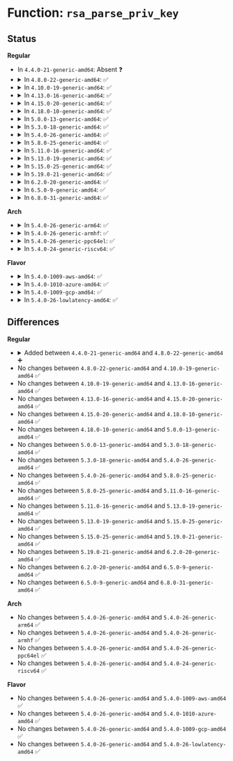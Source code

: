 # Function: <code>rsa_parse_priv_key</code>

## Status
<b>Regular</b>
<ul>
<li>
In <code>4.4.0-21-generic-amd64</code>: Absent ❓
</li>
<li>
<details>
<summary>In <code>4.8.0-22-generic-amd64</code>: ✅</summary>

```c
int rsa_parse_priv_key(struct rsa_key * rsa_key, const void * key, unsigned int key_len)
```

```json
{
  "name": "rsa_parse_priv_key",
  "collision_type": "Unique Global",
  "inline_type": "No",
  "funcs": [
    {
      "addr": 18446744071582911696,
      "name": "rsa_parse_priv_key",
      "external": true,
      "loc": "crypto/rsa_helper.c:186",
      "file": "crypto/rsa_helper.c",
      "inline": "seen, unknown",
      "caller_inline": [],
      "caller_func": [
        "crypto/rsa.c:rsa_set_priv_key"
      ]
    }
  ],
  "symbols": [
    {
      "addr": 18446744071582911696,
      "name": "rsa_parse_priv_key",
      "section": ".text",
      "bind": "STB_GLOBAL",
      "size": 31
    }
  ]
}
```
</details>
</li>
<li>
<details>
<summary>In <code>4.10.0-19-generic-amd64</code>: ✅</summary>

```c
int rsa_parse_priv_key(struct rsa_key * rsa_key, const void * key, unsigned int key_len)
```

```json
{
  "name": "rsa_parse_priv_key",
  "collision_type": "Unique Global",
  "inline_type": "No",
  "funcs": [
    {
      "addr": 18446744071583011408,
      "name": "rsa_parse_priv_key",
      "external": true,
      "loc": "crypto/rsa_helper.c:186",
      "file": "crypto/rsa_helper.c",
      "inline": "seen, unknown",
      "caller_inline": [],
      "caller_func": [
        "crypto/rsa.c:rsa_set_priv_key"
      ]
    }
  ],
  "symbols": [
    {
      "addr": 18446744071583011408,
      "name": "rsa_parse_priv_key",
      "section": ".text",
      "bind": "STB_GLOBAL",
      "size": 31
    }
  ]
}
```
</details>
</li>
<li>
<details>
<summary>In <code>4.13.0-16-generic-amd64</code>: ✅</summary>

```c
int rsa_parse_priv_key(struct rsa_key * rsa_key, const void * key, unsigned int key_len)
```

```json
{
  "name": "rsa_parse_priv_key",
  "collision_type": "Unique Global",
  "inline_type": "No",
  "funcs": [
    {
      "addr": 18446744071583062768,
      "name": "rsa_parse_priv_key",
      "external": true,
      "loc": "crypto/rsa_helper.c:186",
      "file": "crypto/rsa_helper.c",
      "inline": "seen, unknown",
      "caller_inline": [],
      "caller_func": [
        "crypto/rsa.c:rsa_set_priv_key"
      ]
    }
  ],
  "symbols": [
    {
      "addr": 18446744071583062768,
      "name": "rsa_parse_priv_key",
      "section": ".text",
      "bind": "STB_GLOBAL",
      "size": 31
    }
  ]
}
```
</details>
</li>
<li>
<details>
<summary>In <code>4.15.0-20-generic-amd64</code>: ✅</summary>

```c
int rsa_parse_priv_key(struct rsa_key * rsa_key, const void * key, unsigned int key_len)
```

```json
{
  "name": "rsa_parse_priv_key",
  "collision_type": "Unique Global",
  "inline_type": "No",
  "funcs": [
    {
      "addr": 18446744071583228896,
      "name": "rsa_parse_priv_key",
      "external": true,
      "loc": "crypto/rsa_helper.c:186",
      "file": "crypto/rsa_helper.c",
      "inline": "seen, unknown",
      "caller_inline": [],
      "caller_func": [
        "crypto/rsa.c:rsa_set_priv_key"
      ]
    }
  ],
  "symbols": [
    {
      "addr": 18446744071583228896,
      "name": "rsa_parse_priv_key",
      "section": ".text",
      "bind": "STB_GLOBAL",
      "size": 31
    }
  ]
}
```
</details>
</li>
<li>
<details>
<summary>In <code>4.18.0-10-generic-amd64</code>: ✅</summary>

```c
int rsa_parse_priv_key(struct rsa_key * rsa_key, const void * key, unsigned int key_len)
```

```json
{
  "name": "rsa_parse_priv_key",
  "collision_type": "Unique Global",
  "inline_type": "No",
  "funcs": [
    {
      "addr": 18446744071583436928,
      "name": "rsa_parse_priv_key",
      "external": true,
      "loc": "crypto/rsa_helper.c:186",
      "file": "crypto/rsa_helper.c",
      "inline": "seen, unknown",
      "caller_inline": [],
      "caller_func": [
        "crypto/rsa.c:rsa_set_priv_key"
      ]
    }
  ],
  "symbols": [
    {
      "addr": 18446744071583436928,
      "name": "rsa_parse_priv_key",
      "section": ".text",
      "bind": "STB_GLOBAL",
      "size": 31
    }
  ]
}
```
</details>
</li>
<li>
<details>
<summary>In <code>5.0.0-13-generic-amd64</code>: ✅</summary>

```c
int rsa_parse_priv_key(struct rsa_key * rsa_key, const void * key, unsigned int key_len)
```

```json
{
  "name": "rsa_parse_priv_key",
  "collision_type": "Unique Global",
  "inline_type": "No",
  "funcs": [
    {
      "addr": 18446744071583558864,
      "name": "rsa_parse_priv_key",
      "external": true,
      "loc": "crypto/rsa_helper.c:186",
      "file": "crypto/rsa_helper.c",
      "inline": "seen, unknown",
      "caller_inline": [],
      "caller_func": [
        "crypto/rsa.c:rsa_set_priv_key"
      ]
    }
  ],
  "symbols": [
    {
      "addr": 18446744071583558864,
      "name": "rsa_parse_priv_key",
      "section": ".text",
      "bind": "STB_GLOBAL",
      "size": 31
    }
  ]
}
```
</details>
</li>
<li>
<details>
<summary>In <code>5.3.0-18-generic-amd64</code>: ✅</summary>

```c
int rsa_parse_priv_key(struct rsa_key * rsa_key, const void * key, unsigned int key_len)
```

```json
{
  "name": "rsa_parse_priv_key",
  "collision_type": "Unique Global",
  "inline_type": "No",
  "funcs": [
    {
      "addr": 18446744071583747568,
      "name": "rsa_parse_priv_key",
      "external": true,
      "loc": "crypto/rsa_helper.c:181",
      "file": "crypto/rsa_helper.c",
      "inline": "seen, unknown",
      "caller_inline": [],
      "caller_func": [
        "crypto/rsa.c:rsa_set_priv_key"
      ]
    }
  ],
  "symbols": [
    {
      "addr": 18446744071583747568,
      "name": "rsa_parse_priv_key",
      "section": ".text",
      "bind": "STB_GLOBAL",
      "size": 31
    }
  ]
}
```
</details>
</li>
<li>
<details>
<summary>In <code>5.4.0-26-generic-amd64</code>: ✅</summary>

```c
int rsa_parse_priv_key(struct rsa_key * rsa_key, const void * key, unsigned int key_len)
```

```json
{
  "name": "rsa_parse_priv_key",
  "collision_type": "Unique Global",
  "inline_type": "No",
  "funcs": [
    {
      "addr": 18446744071583857312,
      "name": "rsa_parse_priv_key",
      "external": true,
      "loc": "crypto/rsa_helper.c:181",
      "file": "crypto/rsa_helper.c",
      "inline": "seen, unknown",
      "caller_inline": [],
      "caller_func": [
        "crypto/rsa.c:rsa_set_priv_key"
      ]
    }
  ],
  "symbols": [
    {
      "addr": 18446744071583857312,
      "name": "rsa_parse_priv_key",
      "section": ".text",
      "bind": "STB_GLOBAL",
      "size": 31
    }
  ]
}
```
</details>
</li>
<li>
<details>
<summary>In <code>5.8.0-25-generic-amd64</code>: ✅</summary>

```c
int rsa_parse_priv_key(struct rsa_key * rsa_key, const void * key, unsigned int key_len)
```

```json
{
  "name": "rsa_parse_priv_key",
  "collision_type": "Unique Global",
  "inline_type": "No",
  "funcs": [
    {
      "addr": 18446744071584247424,
      "name": "rsa_parse_priv_key",
      "external": true,
      "loc": "crypto/rsa_helper.c:181",
      "file": "crypto/rsa_helper.c",
      "inline": "seen, unknown",
      "caller_inline": [],
      "caller_func": [
        "crypto/rsa.c:rsa_set_priv_key"
      ]
    }
  ],
  "symbols": [
    {
      "addr": 18446744071584247424,
      "name": "rsa_parse_priv_key",
      "section": ".text",
      "bind": "STB_GLOBAL",
      "size": 31
    }
  ]
}
```
</details>
</li>
<li>
<details>
<summary>In <code>5.11.0-16-generic-amd64</code>: ✅</summary>

```c
int rsa_parse_priv_key(struct rsa_key * rsa_key, const void * key, unsigned int key_len)
```

```json
{
  "name": "rsa_parse_priv_key",
  "collision_type": "Unique Global",
  "inline_type": "No",
  "funcs": [
    {
      "addr": 18446744071584366112,
      "name": "rsa_parse_priv_key",
      "external": true,
      "loc": "crypto/rsa_helper.c:181",
      "file": "crypto/rsa_helper.c",
      "inline": "seen, unknown",
      "caller_inline": [],
      "caller_func": [
        "crypto/rsa.c:rsa_set_priv_key"
      ]
    }
  ],
  "symbols": [
    {
      "addr": 18446744071584366112,
      "name": "rsa_parse_priv_key",
      "section": ".text",
      "bind": "STB_GLOBAL",
      "size": 31
    }
  ]
}
```
</details>
</li>
<li>
<details>
<summary>In <code>5.13.0-19-generic-amd64</code>: ✅</summary>

```c
int rsa_parse_priv_key(struct rsa_key * rsa_key, const void * key, unsigned int key_len)
```

```json
{
  "name": "rsa_parse_priv_key",
  "collision_type": "Unique Global",
  "inline_type": "No",
  "funcs": [
    {
      "addr": 18446744071584400528,
      "name": "rsa_parse_priv_key",
      "external": true,
      "loc": "crypto/rsa_helper.c:181",
      "file": "crypto/rsa_helper.c",
      "inline": "seen, unknown",
      "caller_inline": [],
      "caller_func": [
        "crypto/rsa.c:rsa_set_priv_key"
      ]
    }
  ],
  "symbols": [
    {
      "addr": 18446744071584400528,
      "name": "rsa_parse_priv_key",
      "section": ".text",
      "bind": "STB_GLOBAL",
      "size": 31
    }
  ]
}
```
</details>
</li>
<li>
<details>
<summary>In <code>5.15.0-25-generic-amd64</code>: ✅</summary>

```c
int rsa_parse_priv_key(struct rsa_key * rsa_key, const void * key, unsigned int key_len)
```

```json
{
  "name": "rsa_parse_priv_key",
  "collision_type": "Unique Global",
  "inline_type": "No",
  "funcs": [
    {
      "addr": 18446744071584795760,
      "name": "rsa_parse_priv_key",
      "external": true,
      "loc": "crypto/rsa_helper.c:181",
      "file": "crypto/rsa_helper.c",
      "inline": "seen, unknown",
      "caller_inline": [],
      "caller_func": [
        "crypto/rsa.c:rsa_set_priv_key"
      ]
    }
  ],
  "symbols": [
    {
      "addr": 18446744071584795760,
      "name": "rsa_parse_priv_key",
      "section": ".text",
      "bind": "STB_GLOBAL",
      "size": 31
    }
  ]
}
```
</details>
</li>
<li>
<details>
<summary>In <code>5.19.0-21-generic-amd64</code>: ✅</summary>

```c
int rsa_parse_priv_key(struct rsa_key * rsa_key, const void * key, unsigned int key_len)
```

```json
{
  "name": "rsa_parse_priv_key",
  "collision_type": "Unique Global",
  "inline_type": "No",
  "funcs": [
    {
      "addr": 18446744071585484624,
      "name": "rsa_parse_priv_key",
      "external": true,
      "loc": "crypto/rsa_helper.c:181",
      "file": "crypto/rsa_helper.c",
      "inline": "seen, unknown",
      "caller_inline": [],
      "caller_func": [
        "crypto/rsa.c:rsa_set_priv_key"
      ]
    }
  ],
  "symbols": [
    {
      "addr": 18446744071585484624,
      "name": "rsa_parse_priv_key",
      "section": ".text",
      "bind": "STB_GLOBAL",
      "size": 43
    }
  ]
}
```
</details>
</li>
<li>
<details>
<summary>In <code>6.2.0-20-generic-amd64</code>: ✅</summary>

```c
int rsa_parse_priv_key(struct rsa_key * rsa_key, const void * key, unsigned int key_len)
```

```json
{
  "name": "rsa_parse_priv_key",
  "collision_type": "Unique Global",
  "inline_type": "No",
  "funcs": [
    {
      "addr": 18446744071586246864,
      "name": "rsa_parse_priv_key",
      "external": true,
      "loc": "crypto/rsa_helper.c:181",
      "file": "crypto/rsa_helper.c",
      "inline": "seen, unknown",
      "caller_inline": [],
      "caller_func": [
        "crypto/rsa.c:rsa_set_priv_key"
      ]
    }
  ],
  "symbols": [
    {
      "addr": 18446744071586246864,
      "name": "rsa_parse_priv_key",
      "section": ".text",
      "bind": "STB_GLOBAL",
      "size": 43
    }
  ]
}
```
</details>
</li>
<li>
<details>
<summary>In <code>6.5.0-9-generic-amd64</code>: ✅</summary>

```c
int rsa_parse_priv_key(struct rsa_key * rsa_key, const void * key, unsigned int key_len)
```

```json
{
  "name": "rsa_parse_priv_key",
  "collision_type": "Unique Global",
  "inline_type": "No",
  "funcs": [
    {
      "addr": 18446744071586486832,
      "name": "rsa_parse_priv_key",
      "external": true,
      "loc": "crypto/rsa_helper.c:181",
      "file": "crypto/rsa_helper.c",
      "inline": "seen, unknown",
      "caller_inline": [],
      "caller_func": [
        "crypto/rsa.c:rsa_set_priv_key"
      ]
    }
  ],
  "symbols": [
    {
      "addr": 18446744071586486832,
      "name": "rsa_parse_priv_key",
      "section": ".text",
      "bind": "STB_GLOBAL",
      "size": 43
    }
  ]
}
```
</details>
</li>
<li>
<details>
<summary>In <code>6.8.0-31-generic-amd64</code>: ✅</summary>

```c
int rsa_parse_priv_key(struct rsa_key * rsa_key, const void * key, unsigned int key_len)
```

```json
{
  "name": "rsa_parse_priv_key",
  "collision_type": "Unique Global",
  "inline_type": "No",
  "funcs": [
    {
      "addr": 18446744071586756816,
      "name": "rsa_parse_priv_key",
      "external": true,
      "loc": "crypto/rsa_helper.c:181",
      "file": "crypto/rsa_helper.c",
      "inline": "seen, unknown",
      "caller_inline": [],
      "caller_func": [
        "crypto/rsa.c:rsa_set_priv_key"
      ]
    }
  ],
  "symbols": [
    {
      "addr": 18446744071586756816,
      "name": "rsa_parse_priv_key",
      "section": ".text",
      "bind": "STB_GLOBAL",
      "size": 43
    }
  ]
}
```
</details>
</li>
</ul>
<b>Arch</b>
<ul>
<li>
<details>
<summary>In <code>5.4.0-26-generic-arm64</code>: ✅</summary>

```c
int rsa_parse_priv_key(struct rsa_key * rsa_key, const void * key, unsigned int key_len)
```

```json
{
  "name": "rsa_parse_priv_key",
  "collision_type": "Unique Global",
  "inline_type": "No",
  "funcs": [
    {
      "addr": 18446603336495674056,
      "name": "rsa_parse_priv_key",
      "external": true,
      "loc": "crypto/rsa_helper.c:181",
      "file": "crypto/rsa_helper.c",
      "inline": "seen, unknown",
      "caller_inline": [],
      "caller_func": [
        "crypto/rsa.c:rsa_set_priv_key"
      ]
    }
  ],
  "symbols": [
    {
      "addr": 18446603336495674056,
      "name": "rsa_parse_priv_key",
      "section": ".text",
      "bind": "STB_GLOBAL",
      "size": 76
    }
  ]
}
```
</details>
</li>
<li>
<details>
<summary>In <code>5.4.0-26-generic-armhf</code>: ✅</summary>

```c
int rsa_parse_priv_key(struct rsa_key * rsa_key, const void * key, unsigned int key_len)
```

```json
{
  "name": "rsa_parse_priv_key",
  "collision_type": "Unique Global",
  "inline_type": "No",
  "funcs": [
    {
      "addr": 3229025760,
      "name": "rsa_parse_priv_key",
      "external": true,
      "loc": "crypto/rsa_helper.c:181",
      "file": "crypto/rsa_helper.c",
      "inline": "seen, unknown",
      "caller_inline": [],
      "caller_func": [
        "crypto/rsa.c:rsa_set_priv_key"
      ]
    }
  ],
  "symbols": [
    {
      "addr": 3229025760,
      "name": "rsa_parse_priv_key",
      "section": ".text",
      "bind": "STB_GLOBAL",
      "size": 52
    }
  ]
}
```
</details>
</li>
<li>
<details>
<summary>In <code>5.4.0-26-generic-ppc64el</code>: ✅</summary>

```c
int rsa_parse_priv_key(struct rsa_key * rsa_key, const void * key, unsigned int key_len)
```

```json
{
  "name": "rsa_parse_priv_key",
  "collision_type": "Unique Global",
  "inline_type": "No",
  "funcs": [
    {
      "addr": 13835058055289814624,
      "name": "rsa_parse_priv_key",
      "external": true,
      "loc": "crypto/rsa_helper.c:181",
      "file": "crypto/rsa_helper.c",
      "inline": "seen, unknown",
      "caller_inline": [],
      "caller_func": [
        "crypto/rsa.c:rsa_set_priv_key"
      ]
    }
  ],
  "symbols": [
    {
      "addr": 13835058055289814624,
      "name": "rsa_parse_priv_key",
      "section": ".text",
      "bind": "STB_GLOBAL",
      "size": 80
    }
  ]
}
```
</details>
</li>
<li>
<details>
<summary>In <code>5.4.0-24-generic-riscv64</code>: ✅</summary>

```c
int rsa_parse_priv_key(struct rsa_key * rsa_key, const void * key, unsigned int key_len)
```

```json
{
  "name": "rsa_parse_priv_key",
  "collision_type": "Unique Global",
  "inline_type": "No",
  "funcs": [
    {
      "addr": 18446743936274824070,
      "name": "rsa_parse_priv_key",
      "external": true,
      "loc": "crypto/rsa_helper.c:181",
      "file": "crypto/rsa_helper.c",
      "inline": "seen, unknown",
      "caller_inline": [],
      "caller_func": [
        "crypto/rsa.c:rsa_set_priv_key"
      ]
    }
  ],
  "symbols": [
    {
      "addr": 18446743936274824070,
      "name": "rsa_parse_priv_key",
      "section": ".text",
      "bind": "STB_GLOBAL",
      "size": 70
    }
  ]
}
```
</details>
</li>
</ul>
<b>Flavor</b>
<ul>
<li>
<details>
<summary>In <code>5.4.0-1009-aws-amd64</code>: ✅</summary>

```c
int rsa_parse_priv_key(struct rsa_key * rsa_key, const void * key, unsigned int key_len)
```

```json
{
  "name": "rsa_parse_priv_key",
  "collision_type": "Unique Global",
  "inline_type": "No",
  "funcs": [
    {
      "addr": 18446744071583826048,
      "name": "rsa_parse_priv_key",
      "external": true,
      "loc": "crypto/rsa_helper.c:181",
      "file": "crypto/rsa_helper.c",
      "inline": "seen, unknown",
      "caller_inline": [],
      "caller_func": [
        "crypto/rsa.c:rsa_set_priv_key"
      ]
    }
  ],
  "symbols": [
    {
      "addr": 18446744071583826048,
      "name": "rsa_parse_priv_key",
      "section": ".text",
      "bind": "STB_GLOBAL",
      "size": 31
    }
  ]
}
```
</details>
</li>
<li>
<details>
<summary>In <code>5.4.0-1010-azure-amd64</code>: ✅</summary>

```c
int rsa_parse_priv_key(struct rsa_key * rsa_key, const void * key, unsigned int key_len)
```

```json
{
  "name": "rsa_parse_priv_key",
  "collision_type": "Unique Global",
  "inline_type": "No",
  "funcs": [
    {
      "addr": 18446744071583763104,
      "name": "rsa_parse_priv_key",
      "external": true,
      "loc": "crypto/rsa_helper.c:181",
      "file": "crypto/rsa_helper.c",
      "inline": "seen, unknown",
      "caller_inline": [],
      "caller_func": [
        "crypto/rsa.c:rsa_set_priv_key"
      ]
    }
  ],
  "symbols": [
    {
      "addr": 18446744071583763104,
      "name": "rsa_parse_priv_key",
      "section": ".text",
      "bind": "STB_GLOBAL",
      "size": 31
    }
  ]
}
```
</details>
</li>
<li>
<details>
<summary>In <code>5.4.0-1009-gcp-amd64</code>: ✅</summary>

```c
int rsa_parse_priv_key(struct rsa_key * rsa_key, const void * key, unsigned int key_len)
```

```json
{
  "name": "rsa_parse_priv_key",
  "collision_type": "Unique Global",
  "inline_type": "No",
  "funcs": [
    {
      "addr": 18446744071583809808,
      "name": "rsa_parse_priv_key",
      "external": true,
      "loc": "crypto/rsa_helper.c:181",
      "file": "crypto/rsa_helper.c",
      "inline": "seen, unknown",
      "caller_inline": [],
      "caller_func": [
        "crypto/rsa.c:rsa_set_priv_key"
      ]
    }
  ],
  "symbols": [
    {
      "addr": 18446744071583809808,
      "name": "rsa_parse_priv_key",
      "section": ".text",
      "bind": "STB_GLOBAL",
      "size": 31
    }
  ]
}
```
</details>
</li>
<li>
<details>
<summary>In <code>5.4.0-26-lowlatency-amd64</code>: ✅</summary>

```c
int rsa_parse_priv_key(struct rsa_key * rsa_key, const void * key, unsigned int key_len)
```

```json
{
  "name": "rsa_parse_priv_key",
  "collision_type": "Unique Global",
  "inline_type": "No",
  "funcs": [
    {
      "addr": 18446744071583910880,
      "name": "rsa_parse_priv_key",
      "external": true,
      "loc": "crypto/rsa_helper.c:181",
      "file": "crypto/rsa_helper.c",
      "inline": "seen, unknown",
      "caller_inline": [],
      "caller_func": [
        "crypto/rsa.c:rsa_set_priv_key"
      ]
    }
  ],
  "symbols": [
    {
      "addr": 18446744071583910880,
      "name": "rsa_parse_priv_key",
      "section": ".text",
      "bind": "STB_GLOBAL",
      "size": 31
    }
  ]
}
```
</details>
</li>
</ul>

## Differences
<b>Regular</b>
<ul>
<li>
<details>
<summary>Added between <code>4.4.0-21-generic-amd64</code> and <code>4.8.0-22-generic-amd64</code> ➕</summary>

```c
int rsa_parse_priv_key(struct rsa_key * rsa_key, const void * key, unsigned int key_len)
```
</details>
</li>
<li>
No changes between <code>4.8.0-22-generic-amd64</code> and <code>4.10.0-19-generic-amd64</code> ✅
</li>
<li>
No changes between <code>4.10.0-19-generic-amd64</code> and <code>4.13.0-16-generic-amd64</code> ✅
</li>
<li>
No changes between <code>4.13.0-16-generic-amd64</code> and <code>4.15.0-20-generic-amd64</code> ✅
</li>
<li>
No changes between <code>4.15.0-20-generic-amd64</code> and <code>4.18.0-10-generic-amd64</code> ✅
</li>
<li>
No changes between <code>4.18.0-10-generic-amd64</code> and <code>5.0.0-13-generic-amd64</code> ✅
</li>
<li>
No changes between <code>5.0.0-13-generic-amd64</code> and <code>5.3.0-18-generic-amd64</code> ✅
</li>
<li>
No changes between <code>5.3.0-18-generic-amd64</code> and <code>5.4.0-26-generic-amd64</code> ✅
</li>
<li>
No changes between <code>5.4.0-26-generic-amd64</code> and <code>5.8.0-25-generic-amd64</code> ✅
</li>
<li>
No changes between <code>5.8.0-25-generic-amd64</code> and <code>5.11.0-16-generic-amd64</code> ✅
</li>
<li>
No changes between <code>5.11.0-16-generic-amd64</code> and <code>5.13.0-19-generic-amd64</code> ✅
</li>
<li>
No changes between <code>5.13.0-19-generic-amd64</code> and <code>5.15.0-25-generic-amd64</code> ✅
</li>
<li>
No changes between <code>5.15.0-25-generic-amd64</code> and <code>5.19.0-21-generic-amd64</code> ✅
</li>
<li>
No changes between <code>5.19.0-21-generic-amd64</code> and <code>6.2.0-20-generic-amd64</code> ✅
</li>
<li>
No changes between <code>6.2.0-20-generic-amd64</code> and <code>6.5.0-9-generic-amd64</code> ✅
</li>
<li>
No changes between <code>6.5.0-9-generic-amd64</code> and <code>6.8.0-31-generic-amd64</code> ✅
</li>
</ul>
<b>Arch</b>
<ul>
<li>
No changes between <code>5.4.0-26-generic-amd64</code> and <code>5.4.0-26-generic-arm64</code> ✅
</li>
<li>
No changes between <code>5.4.0-26-generic-amd64</code> and <code>5.4.0-26-generic-armhf</code> ✅
</li>
<li>
No changes between <code>5.4.0-26-generic-amd64</code> and <code>5.4.0-26-generic-ppc64el</code> ✅
</li>
<li>
No changes between <code>5.4.0-26-generic-amd64</code> and <code>5.4.0-24-generic-riscv64</code> ✅
</li>
</ul>
<b>Flavor</b>
<ul>
<li>
No changes between <code>5.4.0-26-generic-amd64</code> and <code>5.4.0-1009-aws-amd64</code> ✅
</li>
<li>
No changes between <code>5.4.0-26-generic-amd64</code> and <code>5.4.0-1010-azure-amd64</code> ✅
</li>
<li>
No changes between <code>5.4.0-26-generic-amd64</code> and <code>5.4.0-1009-gcp-amd64</code> ✅
</li>
<li>
No changes between <code>5.4.0-26-generic-amd64</code> and <code>5.4.0-26-lowlatency-amd64</code> ✅
</li>
</ul>
